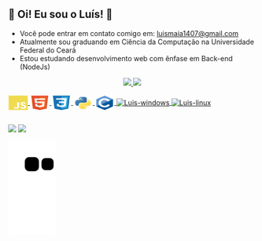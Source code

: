 ## 🚀 Oi! Eu sou o Luís! 🚀
- Você pode entrar em contato comigo em: luismaia1407@gmail.com
- Atualmente sou graduando em Ciência da Computação na Universidade Federal do Ceará
- Estou estudando desenvolvimento web com ênfase em Back-end (NodeJs)


<div align="center">
  <a href="https://github.com/luismaia-git">
  <img height="180em" src="https://github-readme-stats.vercel.app/api?username=luismaia-git&show_icons=true&theme=tokyonight&include_all_commits=true&count_private=true"/>
  <img height="180em" src="https://github-readme-stats.vercel.app/api/top-langs/?username=luismaia-git&layout=compact&langs_count=7&theme=tokyonight"/>
</div>
<div style="display: inline_block"><br>
  <img align="center" alt="Luis-Js" height="30" width="40" src="https://raw.githubusercontent.com/devicons/devicon/master/icons/javascript/javascript-plain.svg">
  <img align="center" alt="Luis-HTML" height="30" width="40" src="https://raw.githubusercontent.com/devicons/devicon/master/icons/html5/html5-original.svg">
  <img align="center" alt="Luis-CSS" height="30" width="40" src="https://raw.githubusercontent.com/devicons/devicon/master/icons/css3/css3-original.svg">
  <img align="center" alt="Luis-Python" height="30" width="40" src="https://raw.githubusercontent.com/devicons/devicon/master/icons/python/python-original.svg">
  <img align="center" alt="Luis-C" height="30" width="40" src="https://raw.githubusercontent.com/devicons/devicon/master/icons/c/c-original.svg">
  <img align="center" alt="Luis-windows" height="20" width="60" src="https://img.shields.io/badge/Windows-0078D6?style=for-the-badge&logo=windows&logoColor=white">
  <img align="center" alt="Luis-linux" height="20" width="60" src="https://camo.githubusercontent.com/5827f82f2c2d9c5bad33de64e073659d1a57032b31009b8127189be6876916d4/68747470733a2f2f63646e2e6a7364656c6976722e6e65742f67682f64657669636f6e732f64657669636f6e2f69636f6e732f6c696e75782f6c696e75782d6f726967696e616c2e737667">
  
</div>
  
  ## 
 
<div> 
  <a href = "mailto:luismaia1407@gmail.com"><img src="https://img.shields.io/badge/-Gmail-%23333?style=for-the-badge&logo=gmail&logoColor=white" target="_blank"></a>
  <a href="https://www.linkedin.com/in/luis-maia-40173518b" target="_blank"><img src="https://img.shields.io/badge/LinkedIn-0077B5?style=for-the-badge&logo=linkedin&logoColor=white" target="_blank"></a> 
 
  ![Snake animation](https://github.com/rafaballerini/rafaballerini/blob/output/github-contribution-grid-snake.svg)
 
</div>

